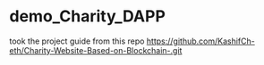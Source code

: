 # demo_Charity_DAPP
took the project guide from this repo https://github.com/KashifCh-eth/Charity-Website-Based-on-Blockchain-.git

